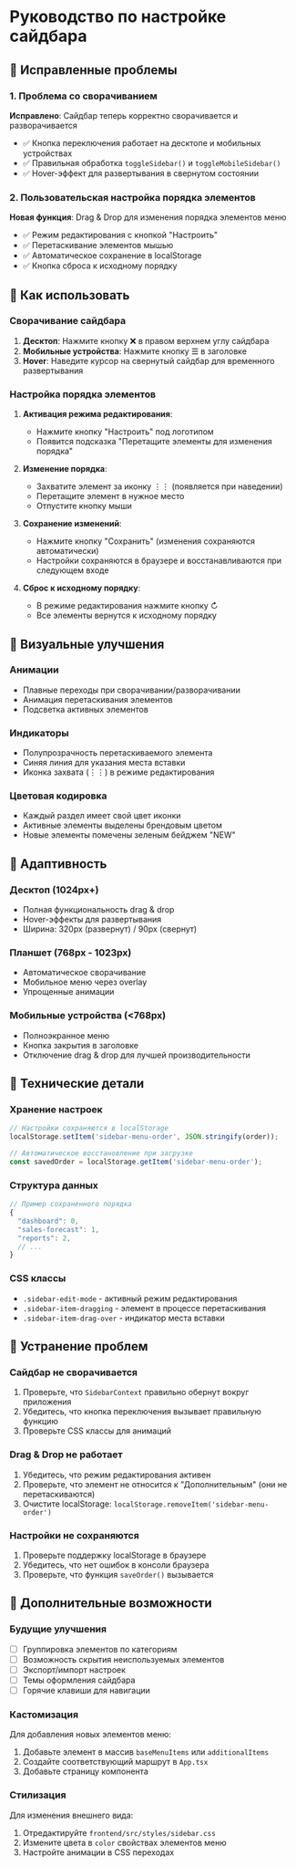 # Руководство по настройке сайдбара

## 🎯 Исправленные проблемы

### 1. Проблема со сворачиванием
**Исправлено**: Сайдбар теперь корректно сворачивается и разворачивается
- ✅ Кнопка переключения работает на десктопе и мобильных устройствах
- ✅ Правильная обработка `toggleSidebar()` и `toggleMobileSidebar()`
- ✅ Hover-эффект для развертывания в свернутом состоянии

### 2. Пользовательская настройка порядка элементов
**Новая функция**: Drag & Drop для изменения порядка элементов меню
- ✅ Режим редактирования с кнопкой "Настроить"
- ✅ Перетаскивание элементов мышью
- ✅ Автоматическое сохранение в localStorage
- ✅ Кнопка сброса к исходному порядку

## 🚀 Как использовать

### Сворачивание сайдбара
1. **Десктоп**: Нажмите кнопку ❌ в правом верхнем углу сайдбара
2. **Мобильные устройства**: Нажмите кнопку ☰ в заголовке
3. **Hover**: Наведите курсор на свернутый сайдбар для временного развертывания

### Настройка порядка элементов
1. **Активация режима редактирования**:
   - Нажмите кнопку "Настроить" под логотипом
   - Появится подсказка "Перетащите элементы для изменения порядка"

2. **Изменение порядка**:
   - Захватите элемент за иконку ⋮⋮ (появляется при наведении)
   - Перетащите элемент в нужное место
   - Отпустите кнопку мыши

3. **Сохранение изменений**:
   - Нажмите кнопку "Сохранить" (изменения сохраняются автоматически)
   - Настройки сохраняются в браузере и восстанавливаются при следующем входе

4. **Сброс к исходному порядку**:
   - В режиме редактирования нажмите кнопку ↻
   - Все элементы вернутся к исходному порядку

## 🎨 Визуальные улучшения

### Анимации
- Плавные переходы при сворачивании/разворачивании
- Анимация перетаскивания элементов
- Подсветка активных элементов

### Индикаторы
- Полупрозрачность перетаскиваемого элемента
- Синяя линия для указания места вставки
- Иконка захвата (⋮⋮) в режиме редактирования

### Цветовая кодировка
- Каждый раздел имеет свой цвет иконки
- Активные элементы выделены брендовым цветом
- Новые элементы помечены зеленым бейджем "NEW"

## 📱 Адаптивность

### Десктоп (1024px+)
- Полная функциональность drag & drop
- Hover-эффекты для развертывания
- Ширина: 320px (развернут) / 90px (свернут)

### Планшет (768px - 1023px)
- Автоматическое сворачивание
- Мобильное меню через overlay
- Упрощенные анимации

### Мобильные устройства (<768px)
- Полноэкранное меню
- Кнопка закрытия в заголовке
- Отключение drag & drop для лучшей производительности

## 🔧 Технические детали

### Хранение настроек
```javascript
// Настройки сохраняются в localStorage
localStorage.setItem('sidebar-menu-order', JSON.stringify(order));

// Автоматическое восстановление при загрузке
const savedOrder = localStorage.getItem('sidebar-menu-order');
```

### Структура данных
```javascript
// Пример сохраненного порядка
{
  "dashboard": 0,
  "sales-forecast": 1,
  "reports": 2,
  // ...
}
```

### CSS классы
- `.sidebar-edit-mode` - активный режим редактирования
- `.sidebar-item-dragging` - элемент в процессе перетаскивания
- `.sidebar-item-drag-over` - индикатор места вставки

## 🐛 Устранение проблем

### Сайдбар не сворачивается
1. Проверьте, что `SidebarContext` правильно обернут вокруг приложения
2. Убедитесь, что кнопка переключения вызывает правильную функцию
3. Проверьте CSS классы для анимаций

### Drag & Drop не работает
1. Убедитесь, что режим редактирования активен
2. Проверьте, что элемент не относится к "Дополнительным" (они не перетаскиваются)
3. Очистите localStorage: `localStorage.removeItem('sidebar-menu-order')`

### Настройки не сохраняются
1. Проверьте поддержку localStorage в браузере
2. Убедитесь, что нет ошибок в консоли браузера
3. Проверьте, что функция `saveOrder()` вызывается

## 📝 Дополнительные возможности

### Будущие улучшения
- [ ] Группировка элементов по категориям
- [ ] Возможность скрытия неиспользуемых элементов
- [ ] Экспорт/импорт настроек
- [ ] Темы оформления сайдбара
- [ ] Горячие клавиши для навигации

### Кастомизация
Для добавления новых элементов меню:
1. Добавьте элемент в массив `baseMenuItems` или `additionalItems`
2. Создайте соответствующий маршрут в `App.tsx`
3. Добавьте страницу компонента

### Стилизация
Для изменения внешнего вида:
1. Отредактируйте `frontend/src/styles/sidebar.css`
2. Измените цвета в `color` свойствах элементов меню
3. Настройте анимации в CSS переходах 
